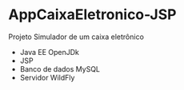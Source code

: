 # AppCaixaEletronico-JSP

Projeto Simulador de um caixa eletrônico

- Java EE OpenJDk
- JSP
- Banco de dados MySQL
- Servidor WildFly
